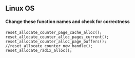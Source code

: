## Linux OS

#### Change these function names and check for correctness
````
reset_allocate_counter_page_cache_alloc();
reset_allocate_counter_alloc_pages_current();
reset_allocate_counter_alloc_page_buffers();
//reset_allocate_counter_new_handle();
reset_allocate_radix_alloc();
````
